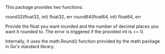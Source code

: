This package provides two functions:

round32(float32, int) float32, err
round64(float64, int) float64, err

Provide the float you want rounded and the number of decimal places you want it rounded to. The error is triggered if the provided int is <= 0.

Internally, it uses the math.Round() function provided by the math package in Go's standard library.